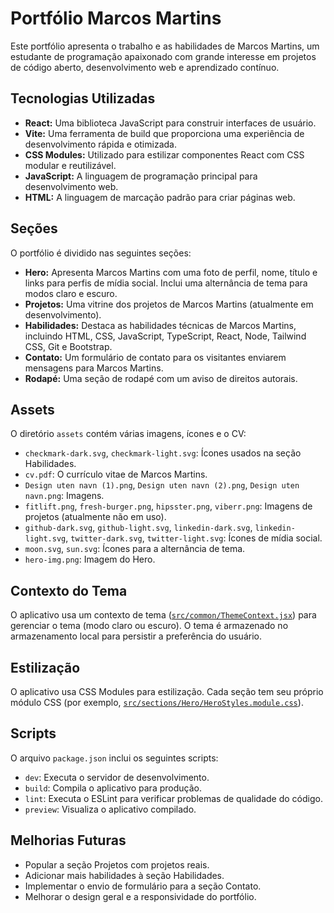 # Portfólio Marcos Martins

Este portfólio apresenta o trabalho e as habilidades de Marcos Martins, um estudante de programação apaixonado com grande interesse em projetos de código aberto, desenvolvimento web e aprendizado contínuo.

## Tecnologias Utilizadas

- **React:** Uma biblioteca JavaScript para construir interfaces de usuário.
- **Vite:** Uma ferramenta de build que proporciona uma experiência de desenvolvimento rápida e otimizada.
- **CSS Modules:** Utilizado para estilizar componentes React com CSS modular e reutilizável.
- **JavaScript:** A linguagem de programação principal para desenvolvimento web.
- **HTML:** A linguagem de marcação padrão para criar páginas web.

## Seções

O portfólio é dividido nas seguintes seções:

- **Hero:** Apresenta Marcos Martins com uma foto de perfil, nome, título e links para perfis de mídia social. Inclui uma alternância de tema para modos claro e escuro.
- **Projetos:** Uma vitrine dos projetos de Marcos Martins (atualmente em desenvolvimento).
- **Habilidades:** Destaca as habilidades técnicas de Marcos Martins, incluindo HTML, CSS, JavaScript, TypeScript, React, Node, Tailwind CSS, Git e Bootstrap.
- **Contato:** Um formulário de contato para os visitantes enviarem mensagens para Marcos Martins.
- **Rodapé:** Uma seção de rodapé com um aviso de direitos autorais.

## Assets

O diretório `assets` contém várias imagens, ícones e o CV:

- `checkmark-dark.svg`, `checkmark-light.svg`: Ícones usados na seção Habilidades.
- `cv.pdf`: O currículo vitae de Marcos Martins.
- `Design uten navn (1).png`, `Design uten navn (2).png`, `Design uten navn.png`: Imagens.
- `fitlift.png`, `fresh-burger.png`, `hipsster.png`, `viberr.png`: Imagens de projetos (atualmente não em uso).
- `github-dark.svg`, `github-light.svg`, `linkedin-dark.svg`, `linkedin-light.svg`, `twitter-dark.svg`, `twitter-light.svg`: Ícones de mídia social.
- `moon.svg`, `sun.svg`: Ícones para a alternância de tema.
- `hero-img.png`: Imagem do Hero.

## Contexto do Tema

O aplicativo usa um contexto de tema ([`src/common/ThemeContext.jsx`](src/common/ThemeContext.jsx)) para gerenciar o tema (modo claro ou escuro). O tema é armazenado no armazenamento local para persistir a preferência do usuário.

## Estilização

O aplicativo usa CSS Modules para estilização. Cada seção tem seu próprio módulo CSS (por exemplo, [`src/sections/Hero/HeroStyles.module.css`](src/sections/Hero/HeroStyles.module.css)).

## Scripts

O arquivo `package.json` inclui os seguintes scripts:

- `dev`: Executa o servidor de desenvolvimento.
- `build`: Compila o aplicativo para produção.
- `lint`: Executa o ESLint para verificar problemas de qualidade do código.
- `preview`: Visualiza o aplicativo compilado.

## Melhorias Futuras

- Popular a seção Projetos com projetos reais.
- Adicionar mais habilidades à seção Habilidades.
- Implementar o envio de formulário para a seção Contato.
- Melhorar o design geral e a responsividade do portfólio.
